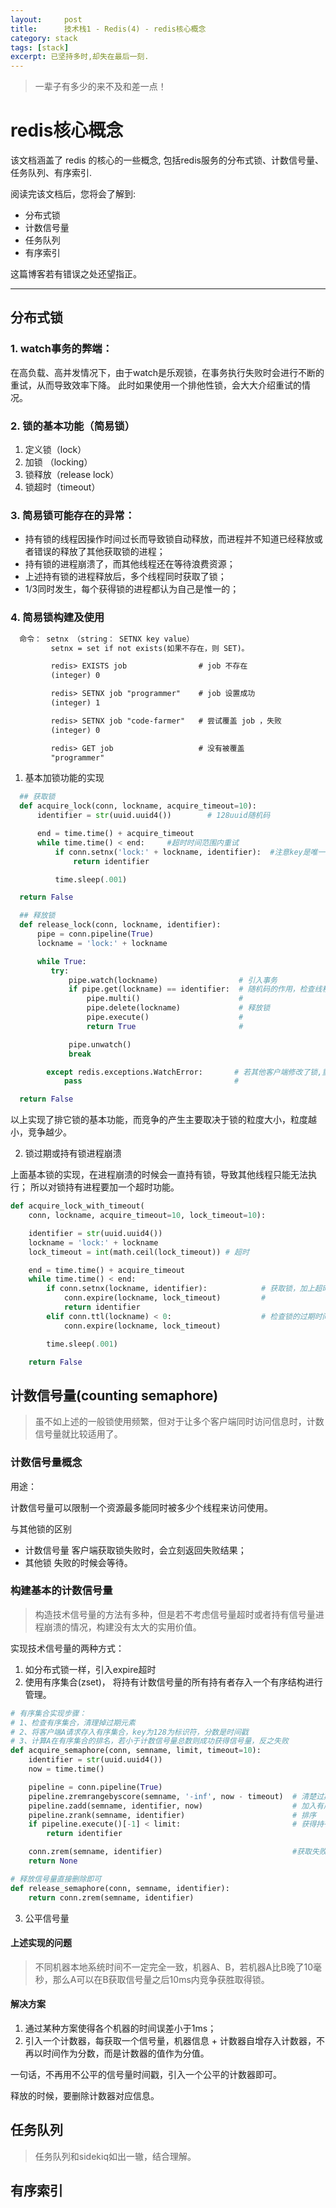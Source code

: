 ```yaml
---
layout:     post
title:      技术栈1 - Redis(4) - redis核心概念
category: stack
tags: [stack]
excerpt: 已坚持多时,却失在最后一刻.
---
```


> 一辈子有多少的来不及和差一点！

redis核心概念
=======

该文档涵盖了 redis 的核心的一些概念, 包括redis服务的分布式锁、计数信号量、任务队列、有序索引.

阅读完该文档后，您将会了解到:

* 分布式锁
* 计数信号量
* 任务队列
* 有序索引

这篇博客若有错误之处还望指正。

--------------------------------------------------------------------------------

分布式锁
----------

### 1. watch事务的弊端：

  在高负载、高并发情况下，由于watch是乐观锁，在事务执行失败时会进行不断的重试，从而导致效率下降。
  此时如果使用一个排他性锁，会大大介绍重试的情况。

### 2. 锁的基本功能（简易锁）

  1. 定义锁（lock）
  2. 加锁  （locking）
  3. 锁释放（release lock）
  4. 锁超时（timeout）

### 3. 简易锁可能存在的异常：

  - 持有锁的线程因操作时间过长而导致锁自动释放，而进程并不知道已经释放或者错误的释放了其他获取锁的进程；
  - 持有锁的进程崩溃了，而其他线程还在等待浪费资源；
  - 上述持有锁的进程释放后，多个线程同时获取了锁；
  - 1/3同时发生，每个获得锁的进程都认为自己是惟一的；

### 4. 简易锁构建及使用

  ```html
    命令： setnx （string： SETNX key value）
           setnx = set if not exists(如果不存在，则 SET)。

           redis> EXISTS job                # job 不存在
           (integer) 0

           redis> SETNX job "programmer"    # job 设置成功
           (integer) 1

           redis> SETNX job "code-farmer"   # 尝试覆盖 job ，失败
           (integer) 0

           redis> GET job                   # 没有被覆盖
           "programmer"

  ```

1. 基本加锁功能的实现

  ```python
    ## 获取锁
    def acquire_lock(conn, lockname, acquire_timeout=10):
        identifier = str(uuid.uuid4())        # 128uuid随机码

        end = time.time() + acquire_timeout
        while time.time() < end:     #超时时间范围内重试
            if conn.setnx('lock:' + lockname, identifier):  #注意key是唯一的，随机码是value，尝试获取锁,key存在会返回false
                return identifier

            time.sleep(.001)

    return False

    ## 释放锁
    def release_lock(conn, lockname, identifier):
        pipe = conn.pipeline(True)
        lockname = 'lock:' + lockname

        while True:
           try:
               pipe.watch(lockname)                  # 引入事务
               if pipe.get(lockname) == identifier:  # 随机码的作用，检查线程是否还在持有锁
                   pipe.multi()                      #
                   pipe.delete(lockname)             # 释放锁
                   pipe.execute()                    #
                   return True                       #

               pipe.unwatch()
               break

          except redis.exceptions.WatchError:       # 若其他客户端修改了锁,重试
              pass                                  #

    return False
  ```

以上实现了排它锁的基本功能，而竞争的产生主要取决于锁的粒度大小，粒度越小，竞争越少。

2. 锁过期或持有锁进程崩溃

  上面基本锁的实现，在进程崩溃的时候会一直持有锁，导致其他线程只能无法执行；
    所以对锁持有进程要加一个超时功能。

```python
def acquire_lock_with_timeout(
    conn, lockname, acquire_timeout=10, lock_timeout=10):

    identifier = str(uuid.uuid4())
    lockname = 'lock:' + lockname
    lock_timeout = int(math.ceil(lock_timeout)) # 超时

    end = time.time() + acquire_timeout
    while time.time() < end:
        if conn.setnx(lockname, identifier):            # 获取锁，加上超时
            conn.expire(lockname, lock_timeout)         #
            return identifier
        elif conn.ttl(lockname) < 0:                    # 检查锁的过期时间，没有则添加上
            conn.expire(lockname, lock_timeout)

        time.sleep(.001)

    return False

```

计数信号量(counting semaphore)
-------------------------------
> 虽不如上述的一般锁使用频繁，但对于让多个客户端同时访问信息时，计数信号量就比较适用了。

### 计数信号量概念
用途：

计数信号量可以限制一个资源最多能同时被多少个线程来访问使用。

与其他锁的区别

  - 计数信号量
    客户端获取锁失败时，会立刻返回失败结果；
  - 其他锁
    失败的时候会等待。

### 构建基本的计数信号量
> 构造技术信号量的方法有多种，但是若不考虑信号量超时或者持有信号量进程崩溃的情况，构建没有太大的实用价值。

实现技术信号量的两种方式：

1. 如分布式锁一样，引入expire超时
2. 使用有序集合(zset)， 将持有计数信号量的所有持有者存入一个有序结构进行管理。

```python
# 有序集合实现步骤：
# 1、检查有序集合，清理掉过期元素
# 2、将客户端A请求存入有序集合，key为128为标识符，分数是时间戳
# 3、计算A在有序集合的排名，若小于计数信号量总数则成功获得信号量，反之失败
def acquire_semaphore(conn, semname, limit, timeout=10):
    identifier = str(uuid.uuid4())
    now = time.time()

    pipeline = conn.pipeline(True)
    pipeline.zremrangebyscore(semname, '-inf', now - timeout)  # 清楚过期信号量持有者
    pipeline.zadd(semname, identifier, now)                    # 加入有序集合
    pipeline.zrank(semname, identifier)                        # 排序
    if pipeline.execute()[-1] < limit:                         # 获得持有信号量
        return identifier

    conn.zrem(semname, identifier)                             #获取失败，删除之前添加
    return None

# 释放信号量直接删除即可
def release_semaphore(conn, semname, identifier):
    return conn.zrem(semname, identifier)  

```

3. 公平信号量

#### 上述实现的问题
> 不同机器本地系统时间不一定完全一致，机器A、B，若机器A比B晚了10毫秒，那么A可以在B获取信号量之后10ms内竞争获胜取得锁。

#### 解决方案

1. 通过某种方案使得各个机器的时间误差小于1ms；
2. 引入一个计数器，每获取一个信号量，机器信息 + 计数器自增存入计数器，不再以时间作为分数，而是计数器的值作为分值。

一句话，不再用不公平的信号量时间戳，引入一个公平的计数器即可。

释放的时候，要删除计数器对应信息。

任务队列
----------
> 任务队列和sidekiq如出一辙，结合理解。

有序索引
----------

